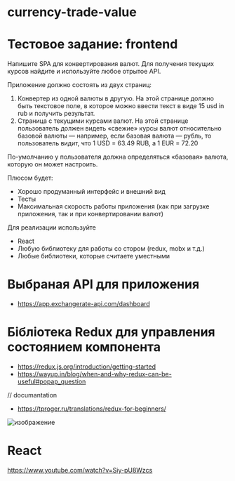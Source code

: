 # currency-trade-value


# Тестовое задание: frontend

Напишите SPA для конвертирования валют. Для получения текущих курсов найдите и используйте любое отрытое API.

Приложение должно состоять из двух страниц:

  1. Конвертер из одной валюты в другую. На этой странице должно быть текстовое поле, в которое можно ввести текст в виде 15 usd in rub и получить результат.
  2. Страница с текущими курсами валют. На этой странице пользователь должен видеть «свежие» курсы валют относительно базовой валюты — например, если базовая валюта — рубль, то пользователь видит, что 1 USD = 63.49 RUB, а 1 EUR = 72.20

По-умолчанию у пользователя должна определяться «базовая» валюта, которую он может настроить.

Плюсом будет:
* Хорошо продуманный интерфейс и внешний вид
* Тесты
* Максимальная скорость работы приложения (как при загрузке приложения, так и при конвертировании валют)

Для реализации используйте
* React
* Любую библиотеку для работы со стором (redux, mobx и т.д.)
* Любые библиотеки, которые считаете уместными

# Выбраная API для приложения
* https://app.exchangerate-api.com/dashboard   

# Бібліотека Redux для управления состоянием компонента
* https://redux.js.org/introduction/getting-started
* https://wayup.in/blog/when-and-why-redux-can-be-useful#popap_question


// documantation
* https://tproger.ru/translations/redux-for-beginners/

![изображение](https://user-images.githubusercontent.com/31801595/131224044-2cc01a2f-d8f1-4a79-802f-f19704b40361.png)


# React
https://www.youtube.com/watch?v=Siy-pU8Wzcs
